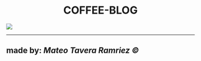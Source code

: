 <h1 align="center"> COFFEE-BLOG </h1>
<img = src="https://firebasestorage.googleapis.com/v0/b/logos-1a888.appspot.com/o/git.png?alt=media&token=16ad6514-d12b-482c-9896-60807f886923">

<hr>
<h2> made by: <i>Mateo Tavera Ramriez &copy; </i> </h2>
